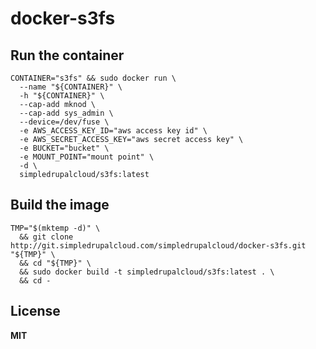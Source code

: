 # docker-s3fs

## Run the container

    CONTAINER="s3fs" && sudo docker run \
      --name "${CONTAINER}" \
      -h "${CONTAINER}" \
      --cap-add mknod \
      --cap-add sys_admin \
      --device=/dev/fuse \
      -e AWS_ACCESS_KEY_ID="aws access key id" \
      -e AWS_SECRET_ACCESS_KEY="aws secret access key" \
      -e BUCKET="bucket" \
      -e MOUNT_POINT="mount point" \
      -d \
      simpledrupalcloud/s3fs:latest

## Build the image

    TMP="$(mktemp -d)" \
      && git clone http://git.simpledrupalcloud.com/simpledrupalcloud/docker-s3fs.git "${TMP}" \
      && cd "${TMP}" \
      && sudo docker build -t simpledrupalcloud/s3fs:latest . \
      && cd -

## License

**MIT**
